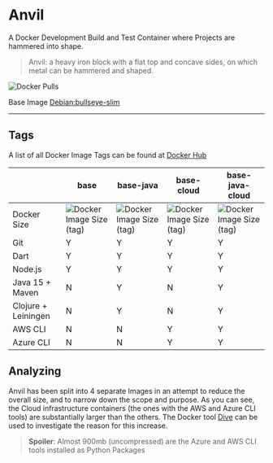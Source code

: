 # Anvil

A Docker Development Build and Test Container where Projects are hammered into shape.

> Anvil: a heavy iron block with a flat top and concave sides, on which metal can be hammered and shaped.

![Docker Pulls](https://img.shields.io/docker/pulls/axrs/anvil?style=for-the-badge)

Base Image [Debian:bullseye-slim](https://hub.docker.com/\_/debian)

***

## Tags

A list of all Docker Image Tags can be found at [Docker Hub](https://hub.docker.com/repository/docker/axrs/anvil/tags?page=1\&ordering=-name)

|                     | base                                                                                 | base-java                                                                                 | base-cloud                                                                                 | base-java-cloud                                                                                 |
| ------------------- | ------------------------------------------------------------------------------------ | ----------------------------------------------------------------------------------------- | ------------------------------------------------------------------------------------------ | ----------------------------------------------------------------------------------------------- |
| Docker Size         | ![Docker Image Size (tag)](https://img.shields.io/docker/image-size/axrs/anvil/base) | ![Docker Image Size (tag)](https://img.shields.io/docker/image-size/axrs/anvil/base-java) | ![Docker Image Size (tag)](https://img.shields.io/docker/image-size/axrs/anvil/base-cloud) | ![Docker Image Size (tag)](https://img.shields.io/docker/image-size/axrs/anvil/base-java-cloud) |
| Git                 | Y                                                                                    | Y                                                                                         | Y                                                                                          | Y                                                                                               |
| Dart                | Y                                                                                    | Y                                                                                         | Y                                                                                          | Y                                                                                               |
| Node.js             | Y                                                                                    | Y                                                                                         | Y                                                                                          | Y                                                                                               |
| Java 15 + Maven     | N                                                                                    | Y                                                                                         | N                                                                                          | Y                                                                                               |
| Clojure + Leiningen | N                                                                                    | Y                                                                                         | N                                                                                          | Y                                                                                               |
| AWS CLI             | N                                                                                    | N                                                                                         | Y                                                                                          | Y                                                                                               |
| Azure CLI           | N                                                                                    | N                                                                                         | Y                                                                                          | Y                                                                                               |

## Analyzing

Anvil has been split into 4 separate Images in an attempt to reduce the overall size, and to narrow down the scope and
purpose. As you can see, the Cloud infrastructure containers (the ones with the AWS and Azure CLI tools) are
substantially larger than the others. The Docker tool [Dive](https://github.com/wagoodman/dive) can be used to
investigate the reason for this increase.

> **Spoiler**: Almost 900mb (uncompressed) are the Azure and AWS CLI tools installed as Python Packages
